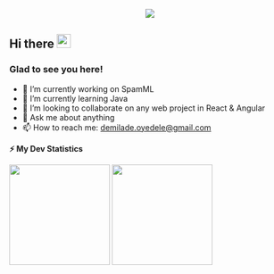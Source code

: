 <!-- retro visitor counter -->
<p align="center"> 
  <img src="https://profile-counter.glitch.me/{doyedele1}/count.svg" />
</p>

 <!-- welcome message -->
<h2>Hi there <img src="https://media.giphy.com/media/hvRJCLFzcasrR4ia7z/giphy.gif" width="25px"></h2>

<h3>Glad to see you here!</h3>

- 🔭 I’m currently working on SpamML
- 🌱 I’m currently learning Java
- 👯 I’m looking to collaborate on any web project in React & Angular
- 💬 Ask me about anything
- 📫 How to reach me: demilade.oyedele@gmail.com

<!-- GitHub stats -->
<b>⚡ My Dev Statistics</b>

<p>
<!-- GitHub Stats -->
<img height="180em" src="https://github-readme-stats.vercel.app/api?username=doyedele1&show_icons=true&hide_border=true" />

<!-- Most Used Languages -->
<img height="180em" src="https://github-readme-stats.vercel.app/api/top-langs/?username=kmhmubin&exclude_repo=KNN-Image-Classification&show_icons=true&hide_border=true&layout=compact&langs_count=8"/>
</p>
